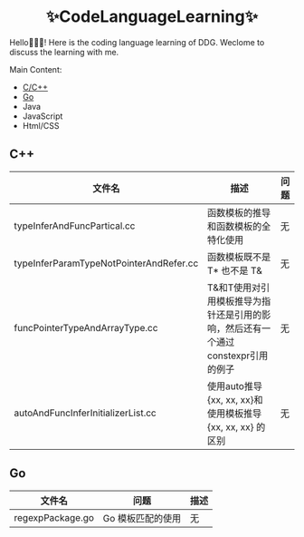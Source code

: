 <h1 align="center">
    ✨CodeLanguageLearning✨
</h1>
Hello👋👋👋! Here is the coding language learning of DDG. Weclome to discuss the learning with me.

Main Content:

* [C/C++](/C%2B%2B)
* [Go](/Go)
* Java
* JavaScript
* Html/CSS

## C++

| 文件名                                     | 描述                      | 问题 |
|-----------------------------------------|-------------------------|----|
| typeInferAndFuncPartical.cc             | 函数模板的推导和函数模板的全特化使用      | 无  |
| typeInferParamTypeNotPointerAndRefer.cc | 函数模板既不是T* 也不是 T&        | 无  |
| funcPointerTypeAndArrayType.cc          | T&和T使用对引用模板推导为指针还是引用的影响，然后还有一个通过constexpr引用的例子 | 无  |
| autoAndFuncInferInitializerList.cc      | 使用auto推导{xx, xx, xx}和使用模板推导{xx, xx, xx} 的区别  | 无  |


## Go
| 文件名              | 问题         | 描述 |
|------------------|------------|----|
| regexpPackage.go | Go 模板匹配的使用 | 无  |

